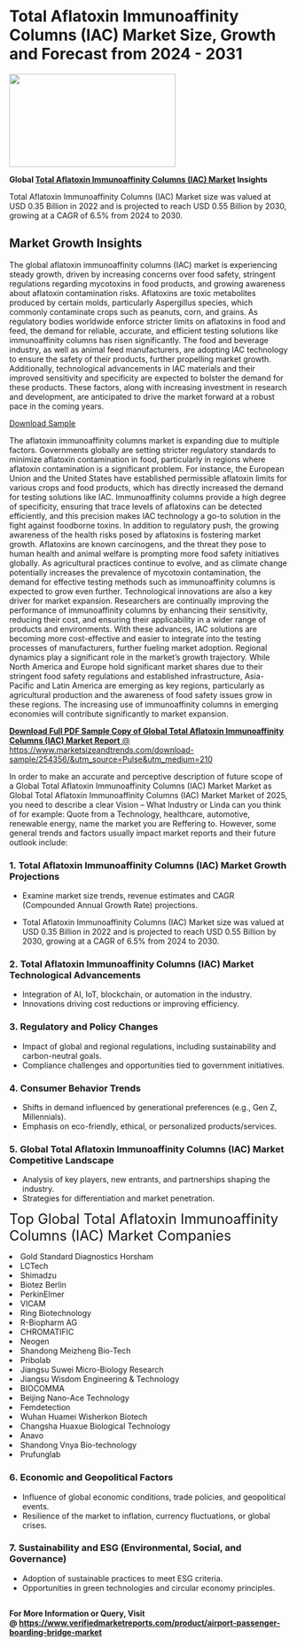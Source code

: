 <H1>Total Aflatoxin Immunoaffinity Columns (IAC) Market Size, Growth and Forecast from 2024 - 2031</H1><img class="aligncenter size-medium wp-image-584254" src="https://thirdeyenews.in/wp-content/uploads/2024/09/Global-Market-Research-300x168.jpeg" alt="" width="300" height="168" /><p><strong>Global&nbsp;<a href="https://www.marketsizeandtrends.com/download-sample/254356/&amp;utm_source=Pulse&amp;utm_medium=210">Total Aflatoxin Immunoaffinity Columns (IAC) Market</a> Insights</strong></p><p>Total Aflatoxin Immunoaffinity Columns (IAC) Market size was valued at USD 0.35 Billion in 2022 and is projected to reach USD 0.55 Billion by 2030, growing at a CAGR of 6.5% from 2024 to 2030.</p><p><h2>Market Growth Insights</h2> <p>The global aflatoxin immunoaffinity columns (IAC) market is experiencing steady growth, driven by increasing concerns over food safety, stringent regulations regarding mycotoxins in food products, and growing awareness about aflatoxin contamination risks. Aflatoxins are toxic metabolites produced by certain molds, particularly Aspergillus species, which commonly contaminate crops such as peanuts, corn, and grains. As regulatory bodies worldwide enforce stricter limits on aflatoxins in food and feed, the demand for reliable, accurate, and efficient testing solutions like immunoaffinity columns has risen significantly. The food and beverage industry, as well as animal feed manufacturers, are adopting IAC technology to ensure the safety of their products, further propelling market growth. Additionally, technological advancements in IAC materials and their improved sensitivity and specificity are expected to bolster the demand for these products. These factors, along with increasing investment in research and development, are anticipated to drive the market forward at a robust pace in the coming years.</p> <p><a href="#">Download Sample</a></p> <p>The aflatoxin immunoaffinity columns market is expanding due to multiple factors. Governments globally are setting stricter regulatory standards to minimize aflatoxin contamination in food, particularly in regions where aflatoxin contamination is a significant problem. For instance, the European Union and the United States have established permissible aflatoxin limits for various crops and food products, which has directly increased the demand for testing solutions like IAC. Immunoaffinity columns provide a high degree of specificity, ensuring that trace levels of aflatoxins can be detected efficiently, and this precision makes IAC technology a go-to solution in the fight against foodborne toxins. In addition to regulatory push, the growing awareness of the health risks posed by aflatoxins is fostering market growth. Aflatoxins are known carcinogens, and the threat they pose to human health and animal welfare is prompting more food safety initiatives globally. As agricultural practices continue to evolve, and as climate change potentially increases the prevalence of mycotoxin contamination, the demand for effective testing methods such as immunoaffinity columns is expected to grow even further. Technological innovations are also a key driver for market expansion. Researchers are continually improving the performance of immunoaffinity columns by enhancing their sensitivity, reducing their cost, and ensuring their applicability in a wider range of products and environments. With these advances, IAC solutions are becoming more cost-effective and easier to integrate into the testing processes of manufacturers, further fueling market adoption. Regional dynamics play a significant role in the market’s growth trajectory. While North America and Europe hold significant market shares due to their stringent food safety regulations and established infrastructure, Asia-Pacific and Latin America are emerging as key regions, particularly as agricultural production and the awareness of food safety issues grow in these regions. The increasing use of immunoaffinity columns in emerging economies will contribute significantly to market expansion. <p><a href="#"></p><p><span class=""><strong>Download Full PDF Sample Copy of Global Total Aflatoxin Immunoaffinity Columns (IAC) Market Report</strong> @ <a href="https://www.marketsizeandtrends.com/download-sample/254356/&amp;utm_source=Pulse&amp;utm_medium=210" target="_blank">https://www.marketsizeandtrends.com/download-sample/254356/&amp;utm_source=Pulse&amp;utm_medium=210</a></span></p><p>In order to make an accurate and perceptive description of future scope of a Global&nbsp;Total Aflatoxin Immunoaffinity Columns (IAC) Market Market as Global&nbsp;Total Aflatoxin Immunoaffinity Columns (IAC) Market Market of 2025, you need to describe a clear Vision &ndash; What Industry or Linda can you think of for example: Quote from a Technology, healthcare, automotive, renewable energy, name the market you are Reffering to. However, some general trends and factors usually impact market reports and their future outlook include:</p><h3>1.&nbsp;<strong>Total Aflatoxin Immunoaffinity Columns (IAC) Market Growth Projections</strong></h3><ul><li>Examine market size trends, revenue estimates and CAGR (Compounded Annual Growth Rate) projections.</li><li><p>Total Aflatoxin Immunoaffinity Columns (IAC) Market size was valued at USD 0.35 Billion in 2022 and is projected to reach USD 0.55 Billion by 2030, growing at a CAGR of 6.5% from 2024 to 2030.</p></li></ul><h3>2.&nbsp;<strong>Total Aflatoxin Immunoaffinity Columns (IAC) Market Technological Advancements</strong></h3><ul><li>Integration of AI, IoT, blockchain, or automation in the industry.</li><li>Innovations driving cost reductions or improving efficiency.</li></ul><h3>3.&nbsp;<strong>Regulatory and Policy Changes</strong></h3><ul><li>Impact of global and regional regulations, including sustainability and carbon-neutral goals.</li><li>Compliance challenges and opportunities tied to government initiatives.</li></ul><h3>4.&nbsp;<strong>Consumer Behavior Trends</strong></h3><ul><li>Shifts in demand influenced by generational preferences (e.g., Gen Z, Millennials).</li><li>Emphasis on eco-friendly, ethical, or personalized products/services.</li></ul><h3>5.&nbsp;<strong>Global Total Aflatoxin Immunoaffinity Columns (IAC) Market Competitive Landscape</strong></h3><ul><li>Analysis of key players, new entrants, and partnerships shaping the industry.</li><li>Strategies for differentiation and market penetration.</li></ul><p data-pm-slice="1 1 []"><span style="color: inherit; font-family: inherit; font-size: 25px;">Top Global Total Aflatoxin Immunoaffinity Columns (IAC) Market Companies</span></p><div class="" data-test-id=""><p><li>Gold Standard Diagnostics Horsham</li><li> LCTech</li><li> Shimadzu</li><li> Biotez Berlin</li><li> PerkinElmer</li><li> VICAM</li><li> Ring Biotechnology</li><li> R-Biopharm AG</li><li> CHROMATIFIC</li><li> Neogen</li><li> Shandong Meizheng Bio-Tech</li><li> Pribolab</li><li> Jiangsu Suwei Micro-Biology Research</li><li> Jiangsu Wisdom Engineering & Technology</li><li> BIOCOMMA</li><li> Beijing Nano-Ace Technology</li><li> Femdetection</li><li> Wuhan Huamei Wisherkon Biotech</li><li> Changsha Huaxue Biological Technology</li><li> Anavo</li><li> Shandong Vnya Bio-technology</li><li> Prufunglab</li></p></div><h3>6.&nbsp;<strong>Economic and Geopolitical Factors</strong></h3><ul><li>Influence of global economic conditions, trade policies, and geopolitical events.</li><li>Resilience of the market to inflation, currency fluctuations, or global crises.</li></ul><h3>7.&nbsp;<strong>Sustainability and ESG (Environmental, Social, and Governance)</strong></h3><ul><li>Adoption of sustainable practices to meet ESG criteria.</li><li>Opportunities in green technologies and circular economy principles.</li></ul><h2><strong style="font-size: 14px;">For More Information or Query, Visit @&nbsp;</strong><a style="background-color: #ffffff; font-size: 14px;" href="https://www.marketsizeandtrends.com/report/total-aflatoxin-immunoaffinity-columns-iac-market/" target="_blank">https://www.verifiedmarketreports.com/product/airport-passenger-boarding-bridge-market</a></h2>
